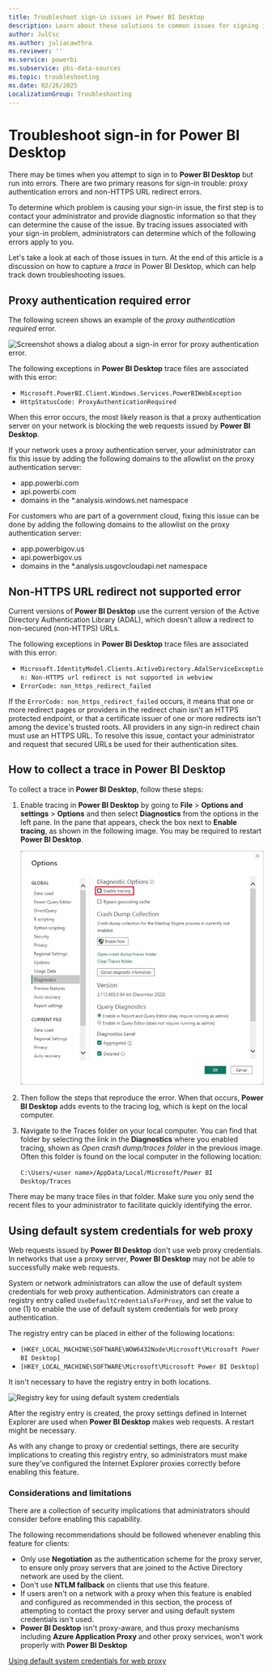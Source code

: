 ```yaml
---
title: Troubleshoot sign-in issues in Power BI Desktop
description: Learn about these solutions to common issues for signing in to Power BI Desktop, which arise from proxy authentication errors and non-HTTPS URL redirect errors. 
author: JulCsc
ms.author: juliacawthra
ms.reviewer: ''
ms.service: powerbi
ms.subservice: pbi-data-sources
ms.topic: troubleshooting
ms.date: 02/26/2025
LocalizationGroup: Troubleshooting
---
```

# Troubleshoot sign-in for Power BI Desktop

There may be times when you attempt to sign in to **Power BI Desktop** but run into errors. There are two primary reasons for sign-in trouble: proxy authentication errors and non-HTTPS URL redirect errors.

To determine which problem is causing your sign-in issue, the first step is to contact your administrator and provide diagnostic information so that they can determine the cause of the issue. By tracing issues associated with your sign-in problem, administrators can determine which of the following errors apply to you.

Let's take a look at each of those issues in turn. At the end of this article is a discussion on how to capture a *trace* in Power BI Desktop, which can help track down troubleshooting issues.

## Proxy authentication required error

The following screen shows an example of the *proxy authentication required* error.

![Screenshot shows a dialog about a sign-in error for proxy authentication error.](media/desktop-troubleshooting-sign-in/desktop-tshoot-sign-in_01.png)

The following exceptions in **Power BI Desktop** trace files are associated with this error:

* `Microsoft.PowerBI.Client.Windows.Services.PowerBIWebException`
* `HttpStatusCode: ProxyAuthenticationRequired`

When this error occurs, the most likely reason is that a proxy authentication server on your network is blocking the web requests issued by **Power BI Desktop**.

If your network uses a proxy authentication server, your administrator can fix this issue by adding the following domains to the allowlist on the proxy authentication server:

* app.powerbi.com
* api.powerbi.com
* domains in the *.analysis.windows.net namespace

For customers who are part of a government cloud, fixing this issue can be done by adding the following domains to the allowlist on the proxy authentication server:

* app.powerbigov.us
* api.powerbigov.us
* domains in the *.analysis.usgovcloudapi.net namespace

## Non-HTTPS URL redirect not supported error

Current versions of **Power BI Desktop** use the current version of the Active Directory Authentication Library (ADAL), which doesn't allow a redirect to non-secured (non-HTTPS) URLs.

The following exceptions in **Power BI Desktop** trace files are associated with this error:

* `Microsoft.IdentityModel.Clients.ActiveDirectory.AdalServiceException: Non-HTTPS url redirect is not supported in webview`
* `ErrorCode: non_https_redirect_failed`

If the `ErrorCode: non_https_redirect_failed` occurs, it means that one or more redirect pages or providers in the redirect chain isn't an HTTPS protected endpoint, or that a certificate issuer of one or more redirects isn't among the device's trusted roots. All providers in any sign-in redirect chain must use an HTTPS URL. To resolve this issue, contact your administrator and request that secured URLs be used for their authentication sites.

## How to collect a trace in Power BI Desktop

To collect a trace in **Power BI Desktop**, follow these steps:

1. Enable tracing in **Power BI Desktop** by going to **File** > **Options and settings** > **Options** and then select **Diagnostics** from the options in the left pane. In the pane that appears, check the box next to **Enable tracing**, as shown in the following image. You may be required to restart **Power BI Desktop**.

   ![Screenshot shows the option to enable tracing in Power BI Desktop.](media/desktop-troubleshooting-sign-in/desktop-tshoot-sign-in_02.png)

2. Then follow the steps that reproduce the error. When that occurs, **Power BI Desktop** adds events to the tracing log, which is kept on the local computer.

3. Navigate to the Traces folder on your local computer. You can find that folder by selecting the link in the **Diagnostics** where you enabled tracing, shown as *Open crash dump/traces folder* in the previous image. Often this folder is found on the local computer in the following location:

    `C:\Users/<user name>/AppData/Local/Microsoft/Power BI Desktop/Traces`

There may be many trace files in that folder. Make sure you only send the recent files to your administrator to facilitate quickly identifying the error.

## Using default system credentials for web proxy

Web requests issued by **Power BI Desktop** don't use web proxy credentials. In networks that use a proxy server, **Power BI Desktop** may not be able to successfully make web requests.

System or network administrators can allow the use of default system credentials for web proxy authentication. Administrators can create a registry entry called `UseDefaultCredentialsForProxy`, and set the value to one (1) to enable the use of default system credentials for web proxy authentication.

The registry entry can be placed in either of the following locations:

* `[HKEY_LOCAL_MACHINE\SOFTWARE\WOW6432Node\Microsoft\Microsoft Power BI Desktop]`
* `[HKEY_LOCAL_MACHINE\SOFTWARE\Microsoft\Microsoft Power BI Desktop]`

It isn't necessary to have the registry entry in both locations.

![Registry key for using default system credentials](media/desktop-troubleshooting-sign-in/desktop-tshoot-sign-in-03b.png)

After the registry entry is created, the proxy settings defined in Internet Explorer are used when **Power BI Desktop** makes web requests. A restart might be necessary.

As with any change to proxy or credential settings, there are security implications to creating this registry entry, so administrators must make sure they've configured the Internet Explorer proxies correctly before enabling this feature.

### Considerations and limitations

There are a collection of security implications that administrators should consider before enabling this capability.

The following recommendations should be followed whenever enabling this feature for clients:

* Only use **Negotiation** as the authentication scheme for the proxy server, to ensure only proxy servers that are joined to the Active Directory network are used by the client.
* Don't use **NTLM fallback** on clients that use this feature.
* If users aren't on a network with a proxy when this feature is enabled and configured as recommended in this section, the process of attempting to contact the proxy server and using default system credentials isn't used.
* **Power BI Desktop** isn't proxy-aware, and thus proxy mechanisms including **Azure Application Proxy** and other proxy services, won't work properly with **Power BI Desktop**

[Using default system credentials for web proxy](#using-default-system-credentials-for-web-proxy)
